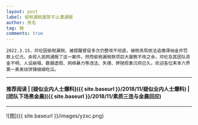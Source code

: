 ```yaml
---
layout: post
label: 偷税漏税屡禁不止遭通报
author: 佚名
tag: 锤
comments: true
---
```


    2022.3.15，邓伦因偷税漏税、被提醒督促多次仍整改不彻底，被税务局依法追缴滞纳金并罚款上亿元，央视人民网通报了这一案件。然而偷税漏税款项巨大屡教不改之余，邓伦及其团队资金不明、人设崩塌、数据虚假、网络暴力等违法、失德、弊陋现象沉疴已久。欢迎各位来本六界第一美男烧饼铺细细吃瓜。

---

#### 推荐阅读 \| [疑似业内人士爆料]({{ site.baseurl }}/2018/11/疑似业内人士爆料) \| [团队下场黑金晨]({{ site.baseurl }}/2018/11/素质三连与金晨回应) 

---

![图]({{ site.baseurl }}/images/yzxc.png)

